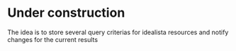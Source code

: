 # Under construction

The idea is to store several query criterias for idealista resources and notify changes for the current results